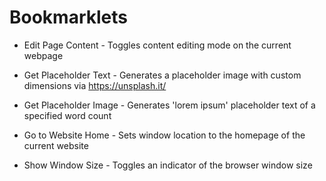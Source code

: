 # Bookmarklets

* Edit Page Content - Toggles content editing mode on the current webpage

* Get Placeholder Text - Generates a placeholder image with custom dimensions via https://unsplash.it/

* Get Placeholder Image - Generates 'lorem ipsum' placeholder text of a specified word count

* Go to Website Home - Sets window location to the homepage of the current website

* Show Window Size - Toggles an indicator of the browser window size
